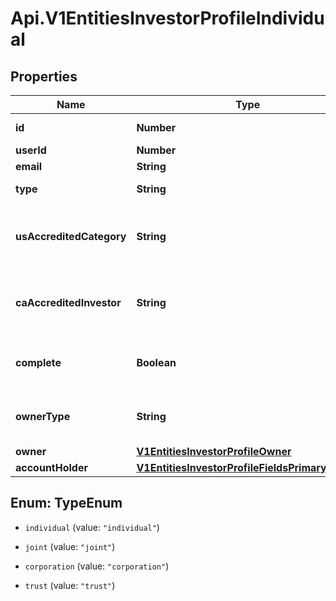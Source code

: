 # Api.V1EntitiesInvestorProfileIndividual

## Properties

Name | Type | Description | Notes
------------ | ------------- | ------------- | -------------
**id** | **Number** | Investor Profile id | [optional] 
**userId** | **Number** | User id | [optional] 
**email** | **String** | User email | [optional] 
**type** | **String** | Investor Profile type | [optional] 
**usAccreditedCategory** | **String** | The United States accredited investor information | [optional] 
**caAccreditedInvestor** | **String** | The Canadian accredited investor information | [optional] 
**complete** | **Boolean** | To check if the profile is complete or not | [optional] 
**ownerType** | **String** | Type of the investor profile owner | [optional] 
**owner** | [**V1EntitiesInvestorProfileOwner**](V1EntitiesInvestorProfileOwner.md) |  | [optional] 
**accountHolder** | [**V1EntitiesInvestorProfileFieldsPrimaryHolder**](V1EntitiesInvestorProfileFieldsPrimaryHolder.md) |  | [optional] 



## Enum: TypeEnum


* `individual` (value: `"individual"`)

* `joint` (value: `"joint"`)

* `corporation` (value: `"corporation"`)

* `trust` (value: `"trust"`)




